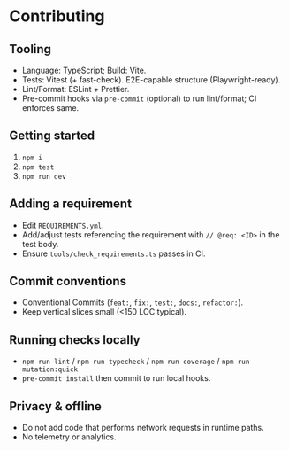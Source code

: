 # Contributing

## Tooling

- Language: TypeScript; Build: Vite.
- Tests: Vitest (+ fast-check). E2E-capable structure (Playwright-ready).
- Lint/Format: ESLint + Prettier.
- Pre-commit hooks via `pre-commit` (optional) to run lint/format; CI enforces same.

## Getting started

1. `npm i`
2. `npm test`
3. `npm run dev`

## Adding a requirement

- Edit `REQUIREMENTS.yml`.
- Add/adjust tests referencing the requirement with `// @req: <ID>` in the test body.
- Ensure `tools/check_requirements.ts` passes in CI.

## Commit conventions

- Conventional Commits (`feat:`, `fix:`, `test:`, `docs:`, `refactor:`).
- Keep vertical slices small (<150 LOC typical).

## Running checks locally

- `npm run lint` / `npm run typecheck` / `npm run coverage` / `npm run mutation:quick`
- `pre-commit install` then commit to run local hooks.

## Privacy & offline

- Do not add code that performs network requests in runtime paths.
- No telemetry or analytics.
